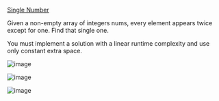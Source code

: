 [Single Number](https://leetcode.com/problems/single-number/)

Given a non-empty array of integers nums, every element appears twice except for one. Find that single one.

You must implement a solution with a linear runtime complexity and use only constant extra space. 

![image](https://github.com/user-attachments/assets/a2b48148-d8e1-4a74-8878-bd74fb228fc7)

![image](https://github.com/user-attachments/assets/de2c6596-e4ea-4764-b438-68bb23f75f3a)

![image](https://github.com/user-attachments/assets/070d7c8b-7773-4353-8432-35b651d79d86)


